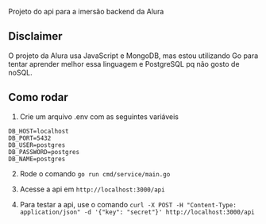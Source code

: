 Projeto do api para a imersão backend da Alura

## Disclaimer

O projeto da Alura usa JavaScript e MongoDB, mas estou utilizando Go para tentar aprender melhor essa linguagem e PostgreSQL pq não gosto de noSQL.

## Como rodar

1. Crie um arquivo .env com as seguintes variáveis

```
DB_HOST=localhost
DB_PORT=5432
DB_USER=postgres
DB_PASSWORD=postgres
DB_NAME=postgres
```

2. Rode o comando `go run cmd/service/main.go`

3. Acesse a api em `http://localhost:3000/api`

4. Para testar a api, use o comando `curl -X POST -H "Content-Type: application/json" -d '{"key": "secret"}' http://localhost:3000/api`
